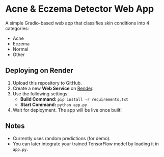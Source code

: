 # Acne & Eczema Detector Web App

A simple Gradio-based web app that classifies skin conditions into 4 categories:
- Acne
- Eczema
- Normal
- Other

## Deploying on Render

1. Upload this repository to GitHub.
2. Create a new **Web Service** on [Render](https://render.com/).
3. Use the following settings:
   - **Build Command:** `pip install -r requirements.txt`
   - **Start Command:** `python app.py`
4. Wait for deployment. The app will be live once built!

## Notes
- Currently uses random predictions (for demo).
- You can later integrate your trained TensorFlow model by loading it in `app.py`.
